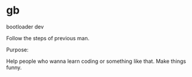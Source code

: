 gb
==

bootloader dev

Follow the steps of previous man.

Purpose:

Help people who wanna learn coding or something like that.
Make things funny.
